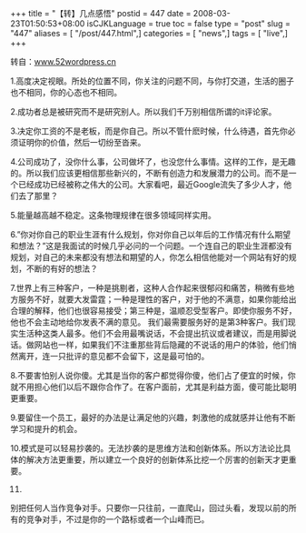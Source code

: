 +++
title = "【转】几点感悟"
postid = 447
date = 2008-03-23T01:50:53+08:00
isCJKLanguage = true
toc = false
type = "post"
slug = "447"
aliases = [ "/post/447.html",]
categories = [ "news",]
tags = [ "live",]
+++


转自：www.52wordpress.cn

1.高度决定视眼。所处的位置不同，你关注的问题不同，与你打交道，生活的圈子也不相同，你的心态也不相同。

2.成功者总是被研究而不是研究别人。所以我们千万别相信所谓的it评论家。

3.决定你工资的不是老板，而是你自己。所以不管什麽时候，什么待遇，首先你必须证明你的价值，然后一切纷至沓来。

4.公司成功了，没你什么事，公司做坏了，也没您什么事情。这样的工作，是无趣的。所以我们应该更相信那些新兴的，不断有创造力和发展潜力的公司。而不是一个已经成功已经被称之伟大的公司。大家看吧，最近Google流失了多少人才，他们去了那里？

5.能量越高越不稳定。这条物理规律在很多领域同样实用。  
<!--more-->

6.”你对你自己的职业生涯有什么规划，你对你自己以年后的工作情况有什么期望和想法？”这是我面试的时候几乎必问的一个问题。一个连自己的职业生涯都没有规划，对自己的未来都没有想法和期望的人，你怎么相信他能对一个网站有好的规划，不断的有好的想法？

7.世界上有三种客户，一种是挑剔者，这种人合作起来很郁闷和痛苦，稍微有些地方服务不好，就要大发雷霆；一种是理性的客户，对于他的不满意，如果你能给出合理的解释，他们也很容易接受；第三种是，温顺忍受型客户。即使你服务不好，他也不会主动地给你发表不满的意见。
我们最需要服务好的是第3种客户。我们现实生活种这类人最多。他们不会用最嘴说话，不会提出抗议或者建议，而是用脚说话。做网站也一样，如果我们不注重那些背后隐藏的不说话的用户的体验，他们悄然离开，连一只批评的意见都不会留下，这是最可怕的。

8.不要害怕别人说你傻。尤其是当你的客户都觉得你傻，他们占了便宜的时候，你就不用担心他们以后不跟你合作了。在客户面前，尤其是利益方面，傻可能比聪明更重要。

9.要留住一个员工，最好的办法是让满足他的兴趣，刺激他的成就感并让他有不断学习和提升的机会。

10.模式是可以轻易抄袭的。无法抄袭的是思维方法和创新体系。所以方法论比具体的解决方法更重要，所以建立一个良好的创新体系比挖一个厉害的创新天才更重要。

11.
别把任何人当作竞争对手。只要你一只往前，一直爬山，回过头看，发现以前的所有的竞争对手，不过是你的一个路标或者一个山峰而已。

